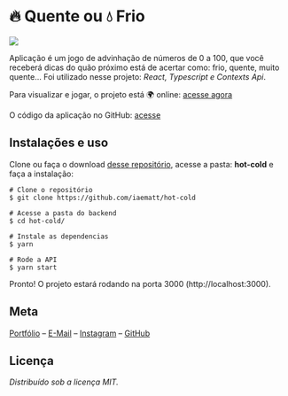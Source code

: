 # 🔥 Quente ou 💧 Frio

![](https://devbsb.com.br:5000/files/d5e2f21817ecc7a5d5bd0947b48c7c27-hot-cold-featured.png)

Aplicação é um jogo de advinhação de números de 0 a 100, que você receberá dicas do quão próximo está de acertar como: frio, quente, muito quente... Foi utilizado nesse projeto: _React, Typescript e Contexts Api_.

Para visualizar e jogar, o projeto está 🌍 online: [acesse agora](https://devbsb.com.br/hot-cold/)

O código da aplicação no GitHub: [acesse](https://github.com/iaematt/hot-cold)

## Instalações e uso

Clone ou faça o download [desse repositório](https://github.com/iaematt/hot-cold), acesse a pasta: **hot-cold** e faça a instalação:

```
# Clone o repositório
$ git clone https://github.com/iaematt/hot-cold

# Acesse a pasta do backend
$ cd hot-cold/

# Instale as dependencias
$ yarn

# Rode a API
$ yarn start
```

Pronto! O projeto estará rodando na porta 3000 (http://localhost:3000).

## Meta

[Portfólio](http://devbsb.com.br) – [E-Mail](mailto:matheusbastos@outlook.com) – [Instagram](https://instagram.com/iaematt_) – [GitHub](https://github.com/iaematt)

## Licença

_Distribuído sob a licença MIT._
